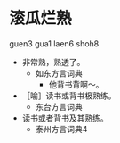 # 滚瓜烂熟
guen3 gua1 laen6 shoh8
+ 非常熟，熟透了。
  * 如东方言词典
    - 他背书背啊～。
+ ［喻］读书或背书极熟练。
  * 东台方言词典
+ 读书或者背书及其熟练。
  * 泰州方言词典4
